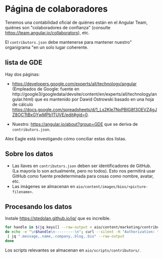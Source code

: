 # Página de colaboradores

Tenemos una contabilidad oficial de quiénes están en el Angular Team, quiénes son "colaboradores de confianza" (consulte https://team.angular.io/collaborators), etc.

El `contributors.json` debe mantenerse para mantener nuestro" organigrama "en un solo lugar coherente.

## lista de GDE

Hay dos páginas:

- https://developers.google.com/experts/all/technology/angular
(Empleados de Google: fuente en http://google3/googledata/devsite/content/en/experts/all/technology/angular.html)
que es mantenido por Dawid Ostrowski basado en una hoja de cálculo
https://docs.google.com/spreadsheets/d/1_Ls2Kle7NxPBIG8f3OEVZ4gJZ8OCTtBxGYwMPb1TUVE/edit#gid=0.
  <!-- gkalpak: That URL doesn't seem to work any more. New URL: https://developers.google.com/programs/experts/directory/ (?) -->

- Nuestro: https://angular.io/about?group=GDE que se deriva de `contributors.json`.

Alex Eagle está investigando cómo conciliar estas dos listas.

## Sobre los datos

- Las llaves en `contributors.json` deben ser identificadores de GitHub. (La mayoría lo son actualmente, pero no todos).
   Esto nos permitirá usar GitHub como fuente predeterminada para cosas como nombre, avatar, etc.
- Las imágenes se almacenan en `aio/content/images/bios/<picture-filename>`.

## Procesando los datos

Instale https://stedolan.github.io/jq/ que es increíble.

```sh
for handle in $(jq keys[] --raw-output < aio/content/marketing/contributors.json)
do echo -e "\n$handle\n---------\n"; curl --silent -H "Authorization: token ${TOKEN}" https://api.github.com/users/$handle \
 | jq ".message,.name,.company,.blog,.bio" --raw-output
done
```

Los scripts relevantes se almacenan en `aio/scripts/contributors/`.